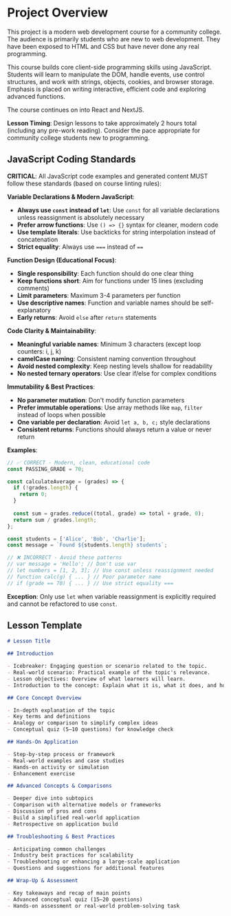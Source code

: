 # Project Overview

This project is a modern web development course for a community college. The audience is primarily students who are new to web development. They have been exposed to HTML and CSS but have never done any real programming.

This course builds core client-side programming skills using JavaScript. Students will learn to manipulate the DOM, handle events, use control structures, and work with strings, objects, cookies, and browser storage. Emphasis is placed on writing interactive, efficient code and exploring advanced functions.

The course continues on into React and NextJS.

**Lesson Timing**: Design lessons to take approximately 2 hours total (including any pre-work reading). Consider the pace appropriate for community college students new to programming.

## JavaScript Coding Standards

**CRITICAL**: All JavaScript code examples and generated content MUST follow these standards (based on course linting rules):

**Variable Declarations & Modern JavaScript**:
- **Always use `const` instead of `let`**: Use `const` for all variable declarations unless reassignment is absolutely necessary
- **Prefer arrow functions**: Use `() => {}` syntax for cleaner, modern code
- **Use template literals**: Use backticks for string interpolation instead of concatenation
- **Strict equality**: Always use `===` instead of `==`

**Function Design (Educational Focus)**:
- **Single responsibility**: Each function should do one clear thing
- **Keep functions short**: Aim for functions under 15 lines (excluding comments)
- **Limit parameters**: Maximum 3-4 parameters per function
- **Use descriptive names**: Function and variable names should be self-explanatory
- **Early returns**: Avoid `else` after `return` statements

**Code Clarity & Maintainability**:
- **Meaningful variable names**: Minimum 3 characters (except loop counters: i, j, k)
- **camelCase naming**: Consistent naming convention throughout
- **Avoid nested complexity**: Keep nesting levels shallow for readability
- **No nested ternary operators**: Use clear if/else for complex conditions

**Immutability & Best Practices**:
- **No parameter mutation**: Don't modify function parameters
- **Prefer immutable operations**: Use array methods like `map`, `filter` instead of loops when possible
- **One variable per declaration**: Avoid `let a, b, c;` style declarations
- **Consistent returns**: Functions should always return a value or never return

**Examples**:
```javascript
// ✅ CORRECT - Modern, clean, educational code
const PASSING_GRADE = 70;

const calculateAverage = (grades) => {
  if (!grades.length) {
    return 0;
  }
  
  const sum = grades.reduce((total, grade) => total + grade, 0);
  return sum / grades.length;
};

const students = ['Alice', 'Bob', 'Charlie'];
const message = `Found ${students.length} students`;

// ❌ INCORRECT - Avoid these patterns
// var message = 'Hello'; // Don't use var
// let numbers = [1, 2, 3]; // Use const unless reassignment needed
// function calc(g) { ... } // Poor parameter name
// if (grade == 70) { ... } // Use strict equality ===
```

**Exception**: Only use `let` when variable reassignment is explicitly required and cannot be refactored to use `const`.

## Lesson Template

```md
# Lesson Title

## Introduction

- Icebreaker: Engaging question or scenario related to the topic.
- Real-world scenario: Practical example of the topic's relevance.
- Lesson objectives: Overview of what learners will learn.
- Introduction to the concept: Explain what it is, what it does, and how it fits in the ecosystem.

## Core Concept Overview

- In-depth explanation of the topic
- Key terms and definitions
- Analogy or comparison to simplify complex ideas
- Conceptual quiz (5–10 questions) for knowledge check

## Hands-On Application

- Step-by-step process or framework
- Real-world examples and case studies
- Hands-on activity or simulation
- Enhancement exercise

## Advanced Concepts & Comparisons

- Deeper dive into subtopics
- Comparison with alternative models or frameworks
- Discussion of pros and cons
- Build a simplified real-world application
- Retrospective on application build

## Troubleshooting & Best Practices

- Anticipating common challenges
- Industry best practices for scalability
- Troubleshooting or enhancing a large-scale application
- Questions and suggestions for additional features

## Wrap-Up & Assessment

- Key takeaways and recap of main points
- Advanced conceptual quiz (15–20 questions)
- Hands-on assessment or real-world problem-solving task
```

